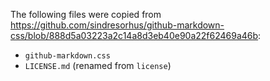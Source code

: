 The following files were copied from
<https://github.com/sindresorhus/github-markdown-css/blob/888d5a03223a2c14a8d3eb40e90a22f62469a46b>:

- `github-markdown.css`
- `LICENSE.md` (renamed from `license`)
